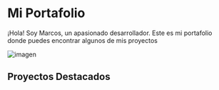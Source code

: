 # Mi Portafolio

¡Hola! Soy Marcos, un apasionado desarrollador. Este es mi portafolio donde puedes encontrar algunos de mis proyectos 

![imagen](https://www.canva.com/design/DAFzrADBFCI/t5aiH_HBViPpbWF-uyodxQ/edit?utm_content=DAFzrADBFCI&utm_campaign=designshare&utm_medium=link2&utm_source=sharebutton)


## Proyectos Destacados

